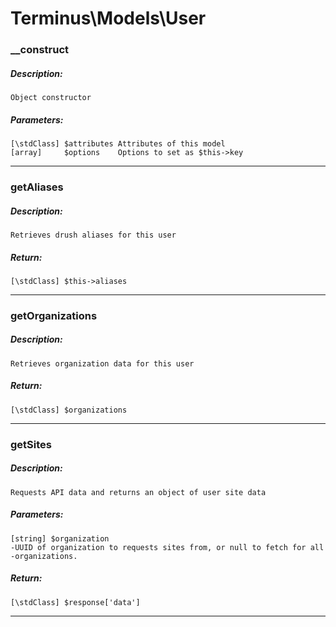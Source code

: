 # Terminus\Models\User

### __construct
##### Description:
    Object constructor

##### Parameters:
    [\stdClass] $attributes Attributes of this model
    [array]     $options    Options to set as $this->key

---

### getAliases
##### Description:
    Retrieves drush aliases for this user

##### Return:
    [\stdClass] $this->aliases

---

### getOrganizations
##### Description:
    Retrieves organization data for this user

##### Return:
    [\stdClass] $organizations

---

### getSites
##### Description:
    Requests API data and returns an object of user site data

##### Parameters:
    [string] $organization
    -UUID of organization to requests sites from, or null to fetch for all
    -organizations.

##### Return:
    [\stdClass] $response['data']

---

